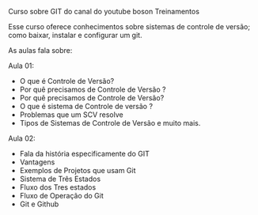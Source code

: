  Curso sobre GIT do canal do youtube boson Treinamentos

 Esse curso oferece conhecimentos sobre sistemas de controle de versão; como baixar, instalar e configurar um git.

 As aulas fala sobre:

Aula 01: 
- O que é Controle de Versão?
- Por quê precisamos de Controle de Versão ?
- Por quê precisamos de Controle de Versão?
- O que é sistema de Controle de versão ?
- Problemas que um SCV resolve
- Tipos de Sistemas de Controle de Versão
e muito mais.

Aula 02:
- Fala da história especificamente do GIT
- Vantagens
- Exemplos de Projetos que usam Git
- Sistema de Três Estados
- Fluxo dos Tres estados
- Fluxo de Operação do Git
- Git e Github
